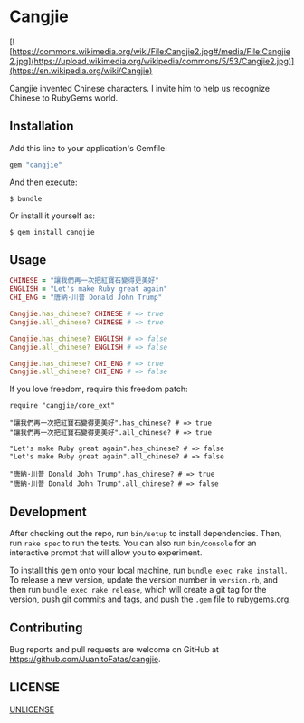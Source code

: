 # Cangjie

[![https://commons.wikimedia.org/wiki/File:Cangjie2.jpg#/media/File:Cangjie2.jpg](https://upload.wikimedia.org/wikipedia/commons/5/53/Cangjie2.jpg)](https://en.wikipedia.org/wiki/Cangjie)

Cangjie invented Chinese characters. I invite him to help us recognize Chinese to RubyGems world.

## Installation

Add this line to your application's Gemfile:

```ruby
gem "cangjie"
```

And then execute:

    $ bundle

Or install it yourself as:

    $ gem install cangjie

## Usage

```ruby
CHINESE = "讓我們再一次把紅寶石變得更美好"
ENGLISH = "Let's make Ruby great again"
CHI_ENG = "唐納·川普 Donald John Trump"

Cangjie.has_chinese? CHINESE # => true
Cangjie.all_chinese? CHINESE # => true

Cangjie.has_chinese? ENGLISH # => false
Cangjie.all_chinese? ENGLISH # => false

Cangjie.has_chinese? CHI_ENG # => true
Cangjie.all_chinese? CHI_ENG # => false
```

If you love freedom, require this freedom patch:

```
require "cangjie/core_ext"

"讓我們再一次把紅寶石變得更美好".has_chinese? # => true
"讓我們再一次把紅寶石變得更美好".all_chinese? # => true

"Let's make Ruby great again".has_chinese? # => false
"Let's make Ruby great again".all_chinese? # => false

"唐納·川普 Donald John Trump".has_chinese? # => true
"唐納·川普 Donald John Trump".all_chinese? # => false
```

## Development

After checking out the repo, run `bin/setup` to install dependencies. Then, run `rake spec` to run the tests. You can also run `bin/console` for an interactive prompt that will allow you to experiment.

To install this gem onto your local machine, run `bundle exec rake install`. To release a new version, update the version number in `version.rb`, and then run `bundle exec rake release`, which will create a git tag for the version, push git commits and tags, and push the `.gem` file to [rubygems.org](https://rubygems.org).

## Contributing

Bug reports and pull requests are welcome on GitHub at https://github.com/JuanitoFatas/cangjie.

## LICENSE

[UNLICENSE](/UNLICENSE)
